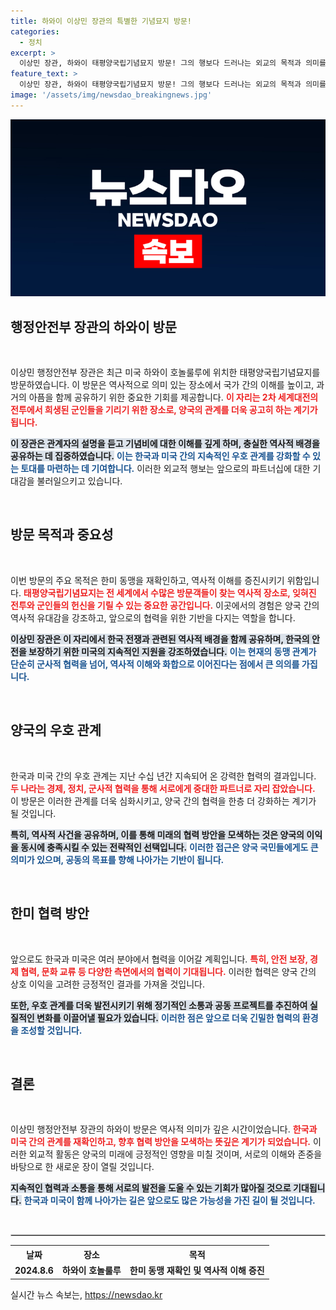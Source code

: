 ```yaml
---
title: 하와이 이상민 장관의 특별한 기념묘지 방문!
categories:
  - 정치
excerpt: >
  이상민 장관, 하와이 태평양국립기념묘지 방문! 그의 행보다 드러나는 외교의 목적과 의미를 분석한다. 클릭하면 더 깊은 이야기 만나보세요!
feature_text: >
  이상민 장관, 하와이 태평양국립기념묘지 방문! 그의 행보다 드러나는 외교의 목적과 의미를 분석한다. 클릭하면 더 깊은 이야기 만나보세요!
image: '/assets/img/newsdao_breakingnews.jpg'
---
```


<p><img src="/assets/img/newsdao_breakingnews.jpg" alt="ontimetimes 속보" /></p>

<h2 data-ke-size="size26">행정안전부 장관의 하와이 방문</h2>

<p data-ke-size="size16">&nbsp;</p>

<p>이상민 행정안전부 장관은 최근 미국 하와이 호놀룰루에 위치한 태평양국립기념묘지를 방문하였습니다. 이 방문은 역사적으로 의미 있는 장소에서 국가 간의 이해를 높이고, 과거의 아픔을 함께 공유하기 위한 중요한 기회를 제공합니다. <b><span style="color: #ee2323;">이 자리는 2차 세계대전의 전투에서 희생된 군인들을 기리기 위한 장소로, 양국의 관계를 더욱 공고히 하는 계기가 됩니다.</span></b> </p>

<p><b><span style="background-color: #21538527;">이 장관은 관계자의 설명을 듣고 기념비에 대한 이해를 깊게 하며, 충실한 역사적 배경을 공유하는 데 집중하였습니다.</span></b> <b><span style="color: #1a5490;">이는 한국과 미국 간의 지속적인 우호 관계를 강화할 수 있는 토대를 마련하는 데 기여합니다.</span></b> 이러한 외교적 행보는 앞으로의 파트너십에 대한 기대감을 불러일으키고 있습니다.</p>

<p data-ke-size="size16">&nbsp;</p>

<h2 data-ke-size="size26">방문 목적과 중요성</h2>

<p data-ke-size="size16">&nbsp;</p>

<p>이번 방문의 주요 목적은 한미 동맹을 재확인하고, 역사적 이해를 증진시키기 위함입니다. <b><span style="color: #ee2323;">태평양국립기념묘지는 전 세계에서 수많은 방문객들이 찾는 역사적 장소로, 잊혀진 전투와 군인들의 헌신을 기릴 수 있는 중요한 공간입니다.</span></b> 이곳에서의 경험은 양국 간의 역사적 유대감을 강조하고, 앞으로의 협력을 위한 기반을 다지는 역할을 합니다. </p>

<p><b><span style="background-color: #21538527;">이상민 장관은 이 자리에서 한국 전쟁과 관련된 역사적 배경을 함께 공유하며, 한국의 안전을 보장하기 위한 미국의 지속적인 지원을 강조하였습니다.</span></b> <b><span style="color: #1a5490;">이는 현재의 동맹 관계가 단순히 군사적 협력을 넘어, 역사적 이해와 화합으로 이어진다는 점에서 큰 의의를 가집니다.</span></b></p>

<p data-ke-size="size16">&nbsp;</p>

<h2 data-ke-size="size26">양국의 우호 관계</h2>

<p data-ke-size="size16">&nbsp;</p>

<p>한국과 미국 간의 우호 관계는 지난 수십 년간 지속되어 온 강력한 협력의 결과입니다. <b><span style="color: #ee2323;">두 나라는 경제, 정치, 군사적 협력을 통해 서로에게 중대한 파트너로 자리 잡았습니다.</span></b> 이 방문은 이러한 관계를 더욱 심화시키고, 양국 간의 협력을 한층 더 강화하는 계기가 될 것입니다. </p>

<p><b><span style="background-color: #21538527;">특히, 역사적 사건을 공유하며, 이를 통해 미래의 협력 방안을 모색하는 것은 양국의 이익을 동시에 충족시킬 수 있는 전략적인 선택입니다.</span></b> <b><span style="color: #1a5490;">이러한 접근은 양국 국민들에게도 큰 의미가 있으며, 공동의 목표를 향해 나아가는 기반이 됩니다.</span></b></p>

<p data-ke-size="size16">&nbsp;</p>

<h2 data-ke-size="size26">한미 협력 방안</h2>

<p data-ke-size="size16">&nbsp;</p>

<p>앞으로도 한국과 미국은 여러 분야에서 협력을 이어갈 계획입니다. <b><span style="color: #ee2323;">특히, 안전 보장, 경제 협력, 문화 교류 등 다양한 측면에서의 협력이 기대됩니다.</span></b> 이러한 협력은 양국 간의 상호 이익을 고려한 긍정적인 결과를 가져올 것입니다. </p>

<p><b><span style="background-color: #21538527;">또한, 우호 관계를 더욱 발전시키기 위해 정기적인 소통과 공동 프로젝트를 추진하여 실질적인 변화를 이끌어낼 필요가 있습니다.</span></b> <b><span style="color: #1a5490;">이러한 점은 앞으로 더욱 긴밀한 협력의 환경을 조성할 것입니다.</span></b></p>

<p data-ke-size="size16">&nbsp;</p>

<h2 data-ke-size="size26">결론</h2>

<p data-ke-size="size16">&nbsp;</p>

<p>이상민 행정안전부 장관의 하와이 방문은 역사적 의미가 깊은 시간이었습니다. <b><span style="color: #ee2323;">한국과 미국 간의 관계를 재확인하고, 향후 협력 방안을 모색하는 뜻깊은 계기가 되었습니다.</span></b> 이러한 외교적 활동은 양국의 미래에 긍정적인 영향을 미칠 것이며, 서로의 이해와 존중을 바탕으로 한 새로운 장이 열릴 것입니다. </p>

<p><b><span style="background-color: #21538527;">지속적인 협력과 소통을 통해 서로의 발전을 도울 수 있는 기회가 많아질 것으로 기대됩니다.</span></b> <b><span style="color: #1a5490;">한국과 미국이 함께 나아가는 길은 앞으로도 많은 가능성을 가진 길이 될 것입니다.</span></b></p>

<p data-ke-size="size16">&nbsp;</p>

<hr style="border: 1px solid #ccc;"/>

<table style="width: 100%; border-collapse: collapse;">
    <tr>
        <th style="text-align: center; height: 17px;"><b>날짜</b></th>
        <th style="text-align: center; height: 17px;"><b>장소</b></th>
        <th style="text-align: center; height: 17px;"><b>목적</b></th>
    </tr>
    <tr>
        <td style="text-align: center; height: 17px;"><b>2024.8.6</b></td>
        <td style="text-align: center; height: 17px;"><b>하와이 호놀룰루</b></td>
        <td style="text-align: center; height: 17px;"><b>한미 동맹 재확인 및 역사적 이해 증진</b></td>
    </tr>
</table>
실시간 뉴스 속보는, <a href="https://newsdao.kr" rel="dofollow">https://newsdao.kr</a>


